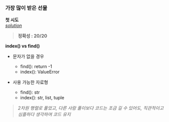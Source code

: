 ### 가장 많이 받은 선물
**첫 시도**  
[*solution*](https://github.com/All4Nothing/Coding-Test/2024_KAKAO_WINTER_INTERNSHIP/가장_많이_받은_선물/solution1.py)

> **정확성 : 20/20**

**index() vs find()**  
- 문자가 없을 경우  
    - find(): return -1  
    - index(): ValueError  

- 사용 가능한 자료형
    - find(): str  
    - index(): str, list, tuple  
  

> *2차원 행렬로 풀었고, 다른 사람 풀이보다 코드는 조금 길 수 있어도, 직관적이고 심플하다 생각하여 코드 유지*